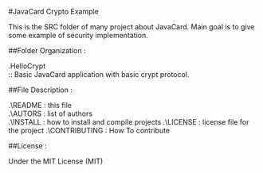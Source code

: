 #JavaCard Crypto Example

This is the SRC folder of many project about JavaCard.
Main goal is to give some example of security implementation.

##Folder Organization :

.HelloCrypt <br>
:: Basic JavaCard application with basic crypt protocol. 


##File Description :

.\README : this file  
.\AUTORS : list of authors  
.\INSTALL : how to install and compile projects
.\LICENSE : license file for the project
.\CONTRIBUTING : How To contribute  

##License :

Under the MIT License (MIT)
